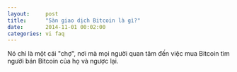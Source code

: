 ```yaml
---
layout:     post
title:      "Sàn giao dịch Bitcoin là gì?"
date:       2014-11-01 00:02:00
categories: vi faq
---
```


Nó chỉ là một cái "chợ", nơi mà mọi người quan tâm đến việc mua Bitcoin tìm người bán Bitcoin của họ và ngược lại.